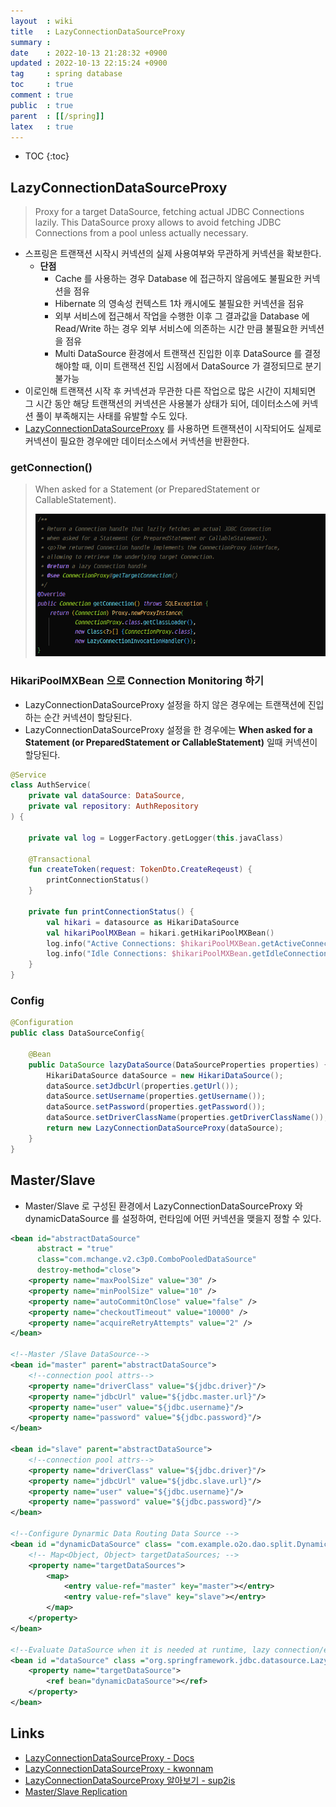 ```yaml
---
layout  : wiki
title   : LazyConnectionDataSourceProxy
summary : 
date    : 2022-10-13 21:28:32 +0900
updated : 2022-10-13 22:15:24 +0900
tag     : spring database
toc     : true
comment : true
public  : true
parent  : [[/spring]]
latex   : true
---
```

* TOC
{:toc}

## LazyConnectionDataSourceProxy

> Proxy for a target DataSource, fetching actual JDBC Connections lazily. This DataSource proxy allows to avoid fetching JDBC Connections from a pool unless actually necessary.

- 스프링은 트랜잭션 시작시 커넥션의 실제 사용여부와 무관하게 커넥션을 확보한다.
  - __단점__
    - Cache 를 사용하는 경우 Database 에 접근하지 않음에도 불필요한 커넥션을 점유
    - Hibernate 의 영속성 컨텍스트 1차 캐시에도 불필요한 커넥션을 점유
    - 외부 서비스에 접근해서 작업을 수행한 이후 그 결과값을 Database 에 Read/Write 하는 경우 외부 서비스에 의존하는 시간 만큼 불필요한 커넥션을 점유
    - Multi DataSource 환경에서 트랜잭션 진입한 이후 DataSource 를 결정 해야할 때, 이미 트랜잭션 진입 시점에서 DataSource 가 결정되므로 분기 불가능
- 이로인해 트랜잭션 시작 후 커넥션과 무관한 다른 작업으로 많은 시간이 지체되면 그 시간 동안 해당 트랜잭션의 커넥션은 사용불가 상태가 되어, 데이터소스에 커넥션 풀이 부족해지는 사태를 유발할 수도 있다.
- [LazyConnectionDataSourceProxy](https://docs.spring.io/spring-framework/docs/3.0.x/javadoc-api/org/springframework/jdbc/datasource/LazyConnectionDataSourceProxy.html) 를 사용하면 트랜잭션이 시작되어도 실제로 커넥션이 필요한 경우에만 데이터소스에서 커넥션을 반환한다.

### getConnection()

> When asked for a Statement (or PreparedStatement or CallableStatement).
>
> ![](/resource/wiki/spring-lazyconnectiondatasourceproxy/lazy-connection.png)

### HikariPoolMXBean 으로 Connection Monitoring 하기

- LazyConnectionDataSourceProxy 설정을 하지 않은 경우에는 트랜잭션에 진입하는 순간 커넥션이 할당된다.
- LazyConnectionDataSourceProxy 설정을 한 경우에는 __When asked for a Statement (or PreparedStatement or CallableStatement)__ 일때 커넥션이 할당된다.

```kotlin
@Service
class AuthService(
    private val dataSource: DataSource,
    private val repository: AuthRepository
) {
    
    private val log = LoggerFactory.getLogger(this.javaClass)
    
    @Transactional
    fun createToken(request: TokenDto.CreateReqeust) {
        printConnectionStatus()
    }
    
    private fun printConnectionStatus() {
        val hikari = datasource as HikariDataSource
        val hikariPoolMXBean = hikari.getHikariPoolMXBean()
        log.info("Active Connections: $hikariPoolMXBean.getActiveConnections()")
        log.info("Idle Connections: $hikariPoolMXBean.getIdleConnections()")
    }
}
```

### Config

```java
@Configuration
public class DataSourceConfig{

    @Bean
    public DataSource lazyDataSource(DataSourceProperties properties) {
        HikariDataSource dataSource = new HikariDataSource();
        dataSource.setJdbcUrl(properties.getUrl());
        dataSource.setUsername(properties.getUsername());
        dataSource.setPassword(properties.getPassword());
        dataSource.setDriverClassName(properties.getDriverClassName());
        return new LazyConnectionDataSourceProxy(dataSource);
    }
}
```

## Master/Slave 

- Master/Slave 로 구성된 환경에서 LazyConnectionDataSourceProxy 와 dynamicDataSource 를 설정하여, 런타임에 어떤 커넥션을 맺을지 정할 수 있다.

```xml
<bean id="abstractDataSource"
      abstract = "true"
      class="com.mchange.v2.c3p0.ComboPooledDataSource"
      destroy-method="close">
    <property name="maxPoolSize" value="30" />
    <property name="minPoolSize" value="10" />
    <property name="autoCommitOnClose" value="false" />
    <property name="checkoutTimeout" value="10000" />
    <property name="acquireRetryAttempts" value="2" />
</bean>

<!--Master /Slave DataSource-->
<bean id="master" parent="abstractDataSource">
    <!--connection pool attrs-->
    <property name="driverClass" value="${jdbc.driver}"/>
    <property name="jdbcUrl" value="${jdbc.master.url}"/>
    <property name="user" value="${jdbc.username}"/>
    <property name="password" value="${jdbc.password}"/>
</bean>

<bean id="slave" parent="abstractDataSource">
    <!--connection pool attrs-->
    <property name="driverClass" value="${jdbc.driver}"/>
    <property name="jdbcUrl" value="${jdbc.slave.url}"/>
    <property name="user" value="${jdbc.username}"/>
    <property name="password" value="${jdbc.password}"/>
</bean>

<!--Configure Dynarmic Data Routing Data Source -->
<bean id ="dynamicDataSource" class= "com.example.o2o.dao.split.DynamicDataSource">
    <!-- Map<Object, Object> targetDataSources; -->
    <property name="targetDataSources">
        <map>
            <entry value-ref="master" key="master"></entry>
            <entry value-ref="slave" key="slave"></entry>
        </map>
    </property>
</bean>

<!--Evaluate DataSource when it is needed at runtime, lazy connection/evaluation-->
<bean id ="dataSource" class ="org.springframework.jdbc.datasource.LazyConnectionDataSourceProxy">
    <property name="targetDataSource">
        <ref bean="dynamicDataSource"></ref>
    </property>
</bean>
```

## Links

- [LazyConnectionDataSourceProxy - Docs](https://docs.spring.io/spring-framework/docs/current/javadoc-api/org/springframework/jdbc/datasource/LazyConnectionDataSourceProxy.html)
- [LazyConnectionDataSourceProxy - kwonnam](https://kwonnam.pe.kr/wiki/springframework/lazyconnectiondatasourceproxy)
- [LazyConnectionDataSourceProxy 알아보기 - sup2is](https://sup2is.github.io/2021/07/08/lazy-connection-datasource-proxy.html)
- [Master/Slave Replication](https://tongshi049.github.io/2019/07/24/db-master-slave-replication/)